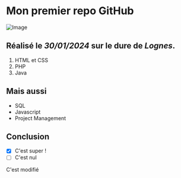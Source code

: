 # Mon premier repo GitHub

![Image](https://picsum.photos/300/200)

## Réalisé le _30/01/2024_ sur le dure de *Lognes*.

1. HTML et CSS
2. PHP
3. Java

## Mais aussi

* SQL
* Javascript
* Project Management

## Conclusion

- [x] C'est super !
- [ ] C'est nul

C'est modifié
